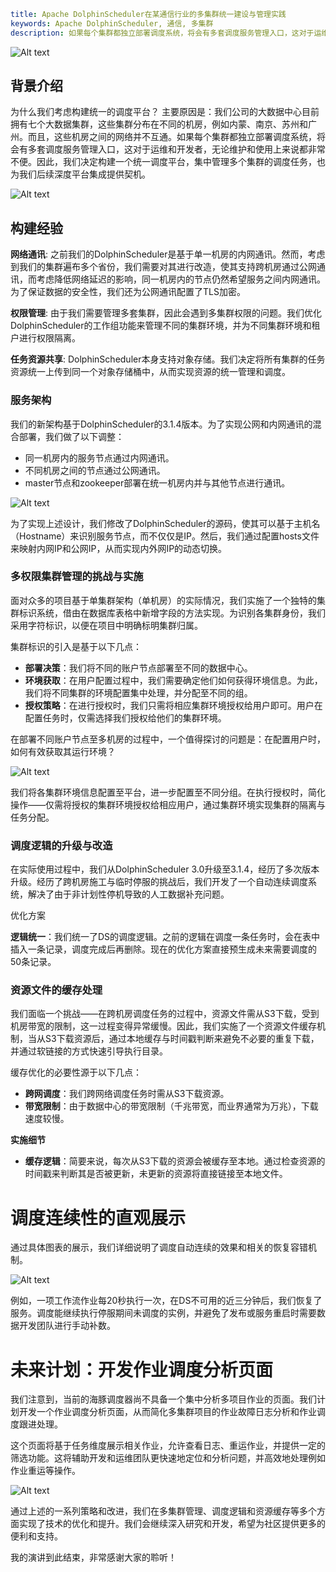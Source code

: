 ```yaml
title: Apache DolphinScheduler在某通信行业的多集群统一建设与管理实践
keywords: Apache DolphinScheduler, 通信, 多集群
description: 如果每个集群都独立部署调度系统，将会有多套调度服务管理入口，这对于运维和开发者，无论维护和使用上来说都非常不便。因此，我们决定构建一个统一调度平台，集中管理多个集群的调度任务，也为我们后续深度平台集成提供契机。
```

![Alt text](/img/2023-11-17/1.png)

## 背景介绍

为什么我们考虑构建统一的调度平台？ 主要原因是：我们公司的大数据中心目前拥有七个大数据集群，这些集群分布在不同的机房，例如内蒙、南京、苏州和广州。而且，这些机房之间的网络并不互通。如果每个集群都独立部署调度系统，将会有多套调度服务管理入口，这对于运维和开发者，无论维护和使用上来说都非常不便。因此，我们决定构建一个统一调度平台，集中管理多个集群的调度任务，也为我们后续深度平台集成提供契机。

![Alt text](/img/2023-11-17/2.jpg)

## 构建经验

**网络通讯**: 之前我们的DolphinScheduler是基于单一机房的内网通讯。然而，考虑到我们的集群遍布多个省份，我们需要对其进行改造，使其支持跨机房通过公网通讯，而考虑降低网络延迟的影响，同一机房内的节点仍然希望服务之间内网通讯。为了保证数据的安全性，我们还为公网通讯配置了TLS加密。

**权限管理**: 由于我们需要管理多套集群，因此会遇到多集群权限的问题。我们优化DolphinScheduler的工作组功能来管理不同的集群环境，并为不同集群环境和租户进行权限隔离。

**任务资源共享**: DolphinScheduler本身支持对象存储。我们决定将所有集群的任务资源统一上传到同一个对象存储桶中，从而实现资源的统一管理和调度。

### 服务架构

我们的新架构基于DolphinScheduler的3.1.4版本。为了实现公网和内网通讯的混合部署，我们做了以下调整：

- 同一机房内的服务节点通过内网通讯。
- 不同机房之间的节点通过公网通讯。
- master节点和zookeeper部署在统一机房内并与其他节点进行通讯。

![Alt text](/img/2023-11-17/3.jpg)

为了实现上述设计，我们修改了DolphinScheduler的源码，使其可以基于主机名（Hostname）来识别服务节点，而不仅仅是IP。然后，我们通过配置hosts文件来映射内网IP和公网IP，从而实现内外网IP的动态切换。

### **多权限集群管理的挑战与实施**

面对众多的项目基于单集群架构（单机房）的实际情况，我们实施了一个独特的集群标识系统，借由在数据库表格中新增字段的方法实现。为识别各集群身份，我们采用字符标识，以便在项目中明确标明集群归属。

集群标识的引入是基于以下几点：

- **部署决策**：我们将不同的账户节点部署至不同的数据中心。
- **环境获取**：在用户配置过程中，我们需要确定他们如何获得环境信息。为此，我们将不同集群的环境配置集中处理，并分配至不同的组。
- **授权策略**：在进行授权时，我们只需将相应集群环境授权给用户即可。用户在配置任务时，仅需选择我们授权给他们的集群环境。

在部署不同账户节点至多机房的过程中，一个值得探讨的问题是：在配置用户时，如何有效获取其运行环境？

![Alt text](/img/2023-11-17/4.jpg)

我们将各集群环境信息配置至平台，进一步配置至不同分组。在执行授权时，简化操作——仅需将授权的集群环境授权给相应用户，通过集群环境实现集群的隔离与任务分配。

### **调度逻辑的升级与改造**

在实际使用过程中，我们从DolphinScheduler 3.0升级至3.1.4，经历了多次版本升级。经历了跨机房施工与临时停服的挑战后，我们开发了一个自动连续调度系统，解决了由于非计划性停机导致的人工数据补充问题。

优化方案

**逻辑统一**：我们统一了DS的调度逻辑。之前的逻辑在调度一条任务时，会在表中插入一条记录，调度完成后再删除。现在的优化方案直接预生成未来需要调度的50条记录。

### **资源文件的缓存处理**

我们面临一个挑战——在跨机房调度任务的过程中，资源文件需从S3下载，受到机房带宽的限制，这一过程变得异常缓慢。因此，我们实施了一个资源文件缓存机制，当从S3下载资源后，通过本地缓存与时间戳判断来避免不必要的重复下载，并通过软链接的方式快速引导执行目录。

缓存优化的必要性源于以下几点：

- **跨网调度**：我们跨网络调度任务时需从S3下载资源。
- **带宽限制**：由于数据中心的带宽限制（千兆带宽，而业界通常为万兆），下载速度较慢。

**实施细节**

- **缓存逻辑**：简要来说，每次从S3下载的资源会被缓存至本地。通过检查资源的时间戳来判断其是否被更新，未更新的资源将直接链接至本地文件。

# **调度连续性的直观展示**

通过具体图表的展示，我们详细说明了调度自动连续的效果和相关的恢复容错机制。

![Alt text](/img/2023-11-17/5.jpg)

例如，一项工作流作业每20秒执行一次，在DS不可用的近三分钟后，我们恢复了服务。调度能继续执行停服期间未调度的实例，并避免了发布或服务重启时需要数据开发团队进行手动补数。

# **未来计划：开发作业调度分析页面**

我们注意到，当前的海豚调度器尚不具备一个集中分析多项目作业的页面。我们计划开发一个作业调度分析页面，从而简化多集群项目的作业故障日志分析和作业调度跟进处理。

这个页面将基于任务维度展示相关作业，允许查看日志、重运作业，并提供一定的筛选功能。这将辅助开发和运维团队更快速地定位和分析问题，并高效地处理例如作业重运等操作。

![Alt text](/img/2023-11-17/6.jpg)

通过上述的一系列策略和改进，我们在多集群管理、调度逻辑和资源缓存等多个方面实现了技术的优化和提升。我们会继续深入研究和开发，希望为社区提供更多的便利和支持。

我的演讲到此结束，非常感谢大家的聆听！